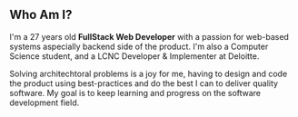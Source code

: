 ## Who Am I?

I'm a 27 years old **FullStack Web Developer** with a passion for web-based systems aspecially backend side of the product.
I'm also a Computer Science student, and a LCNC Developer & Implementer at Deloitte.

Solving architechtoral problems is a joy for me, having to design and code the product using best-practices and do the best I can to deliver quality software. My goal is to keep learning and progress on the software development field.